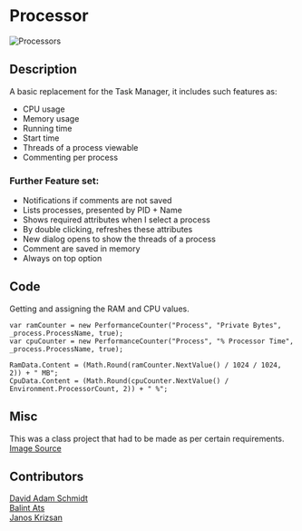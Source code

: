 # Processor
![Processors](https://imgur.com/eqLRUrX.png)<br>

## Description
A basic replacement for the Task Manager, it includes such features as:
* CPU usage
* Memory usage
* Running time
* Start time
* Threads of a process viewable
* Commenting per process

### Further Feature set:
* Notifications if comments are not saved
* Lists processes, presented by PID + Name
* Shows required attributes when I select a process
* By double clicking, refreshes these attributes
* New dialog opens to show the threads of a process
* Comment are saved in memory
* Always on top option

## Code

Getting and assigning the RAM and CPU values.
```
var ramCounter = new PerformanceCounter("Process", "Private Bytes", _process.ProcessName, true);
var cpuCounter = new PerformanceCounter("Process", "% Processor Time", _process.ProcessName, true);

RamData.Content = (Math.Round(ramCounter.NextValue() / 1024 / 1024, 2)) + " MB";
CpuData.Content = (Math.Round(cpuCounter.NextValue() / Environment.ProcessorCount, 2)) + " %";
```

## Misc

This was a class project that had to be made as per certain requirements.<br>
[Image Source](wallhaven.cc)
## Contributors

[David Adam Schmidt](https://github.com/DavidAdamSchmidt)<br>
[Balint Ats](https://github.com/BalintAts)<br>
[Janos Krizsan](https://github.com/JanosKrizsan)

